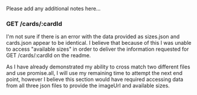 Please add any additional notes here…

### GET /cards/:cardId

I'm not sure if there is an error with the data provided as sizes.json and cards.json appear to be identical. I believe that because of this I was unable to access "available sizes" in order to deliver the information requested for GET /cards/:cardId on the readme.

As I have already demonstrated my ability to cross match two different files and use promise.all, I will use my remaining time to attempt the next end point, however I believe this section would have required accessing data from all three json files to provide the imageUrl and available sizes.
